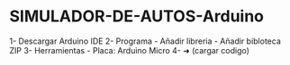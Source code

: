 # SIMULADOR-DE-AUTOS-Arduino
1-  Descargar Arduino IDE
2-  Programa - Añadir libreria - Añadir bibloteca ZIP
3-  Herramientas - Placa: Arduino Micro
4-  ➜ (cargar codigo)
